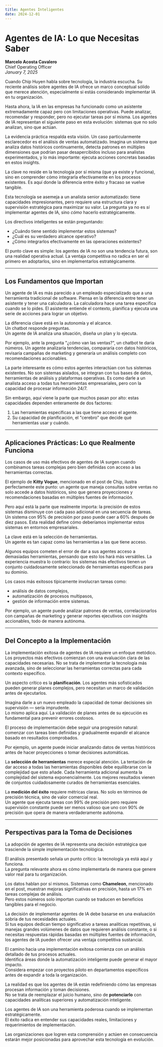 ```yaml
---
title: Agentes Inteligentes
date: 2024-12-01
---
```

# Agentes de IA: Lo que Necesitas Saber  
**Marcelo Acosta Cavalero**  
Chief Operating Officer  
*January 7, 2025*

Cuando Chip Huyen habla sobre tecnología, la industria escucha. Su reciente análisis sobre agentes de IA ofrece un marco conceptual sólido que merece atención, especialmente si estás considerando implementar IA en tu organización.

Hasta ahora, la IA en las empresas ha funcionado como un asistente extremadamente capaz pero con limitaciones operativas. Puede analizar, recomendar y responder, pero no ejecutar tareas por sí misma. Los agentes de IA representan el siguiente paso en esta evolución: sistemas que no solo analizan, sino que actúan.

La evidencia práctica respalda esta visión. Un caso particularmente esclarecedor es el análisis de ventas automatizado. Imagina un sistema que analiza datos históricos continuamente, detecta patrones en múltiples dimensiones que podrían pasar desapercibidos incluso para analistas experimentados, y lo más importante: ejecuta acciones concretas basadas en estos insights.

La clave no reside en la tecnología por sí misma (que ya existe y funciona), sino en comprender cómo integrarla efectivamente en los procesos existentes. Es aquí donde la diferencia entre éxito y fracaso se vuelve tangible.

Esta tecnología se asemeja a un analista senior automatizado: tiene capacidades impresionantes, pero requiere una estructura clara y supervisión estratégica para maximizar su valor. La pregunta ya no es *si* implementar agentes de IA, sino *cómo* hacerlo estratégicamente.

Los directivos inteligentes se están preguntando:  
- ¿Cuándo tiene sentido implementar estos sistemas?  
- ¿Cuál es su verdadero alcance operativo?  
- ¿Cómo integrarlos efectivamente en las operaciones existentes?  

El punto clave es simple: los agentes de IA no son una tendencia futura, son una realidad operativa actual. La ventaja competitiva no radica en ser el primero en adoptarlos, sino en implementarlos estratégicamente.

---

## Los Fundamentos que Importan

Un agente de IA es más parecido a un empleado especializado que a una herramienta tradicional de software. Piensa en la diferencia entre tener un asistente y tener una calculadora. La calculadora hace una tarea específica cuando se lo pides. El asistente entiende el contexto, planifica y ejecuta una serie de acciones para lograr un objetivo.

La diferencia clave está en la autonomía y el alcance.  
Un chatbot responde preguntas.  
Un agente de IA analiza una situación, diseña un plan y lo ejecuta.

Por ejemplo, ante la pregunta "¿cómo van las ventas?", un chatbot te daría números. Un agente analizaría tendencias, compararía con datos históricos, revisaría campañas de marketing y generaría un análisis completo con recomendaciones accionables.

La parte interesante es cómo estos agentes interactúan con tus sistemas existentes. No son sistemas aislados, se integran con tus bases de datos, herramientas de análisis y plataformas operativas. Es como darle a un analista acceso a todas tus herramientas empresariales, pero con la capacidad de procesar información 24/7.

Sin embargo, aquí viene la parte que muchos pasan por alto: estas capacidades dependen enteramente de dos factores:  
1. Las herramientas específicas a las que tiene acceso el agente.  
2. Su capacidad de planificación, el "cerebro" que decide qué herramientas usar y cuándo.

---

## Aplicaciones Prácticas: Lo que Realmente Funciona

Los casos de uso más efectivos de agentes de IA surgen cuando combinamos tareas complejas pero bien definidas con acceso a las herramientas correctas.

El ejemplo de **Kitty Vogue**, mencionado en el post de Chip, ilustra perfectamente este punto: un agente que maneja consultas sobre ventas no solo accede a datos históricos, sino que genera proyecciones y recomendaciones basadas en múltiples fuentes de información.

Pero aquí está la parte que realmente importa: la precisión de estos sistemas disminuye con cada paso adicional en una secuencia de tareas. Un sistema con 95% de precisión por paso puede caer a 60% después de diez pasos. Esta realidad define cómo deberíamos implementar estos sistemas en entornos empresariales.

La clave está en la selección de herramientas.  
Un agente es tan capaz como las herramientas a las que tiene acceso.

Algunos equipos cometen el error de dar a sus agentes acceso a demasiadas herramientas, pensando que esto los hará más versátiles. La experiencia muestra lo contrario: los sistemas más efectivos tienen un conjunto cuidadosamente seleccionado de herramientas específicas para su dominio.

Los casos más exitosos típicamente involucran tareas como:  
- análisis de datos complejos,  
- automatización de procesos multipasos,  
- gestión de información entre sistemas.

Por ejemplo, un agente puede analizar patrones de ventas, correlacionarlos con campañas de marketing y generar reportes ejecutivos con insights accionables, todo de manera autónoma.

---

## Del Concepto a la Implementación

La implementación exitosa de agentes de IA requiere un enfoque metódico. Los proyectos más efectivos comienzan con una evaluación clara de las capacidades necesarias. No se trata de implementar la tecnología más avanzada, sino de seleccionar las herramientas correctas para cada contexto específico.

Un aspecto crítico es la **planificación**. Los agentes más sofisticados pueden generar planes complejos, pero necesitan un marco de validación antes de ejecutarlos.

Imagina darle a un nuevo empleado la capacidad de tomar decisiones sin supervisión — sería imprudente.  
Lo mismo aplica aquí. La validación de planes antes de su ejecución es fundamental para prevenir errores costosos.

El proceso de implementación debe seguir una progresión natural: comenzar con tareas bien definidas y gradualmente expandir el alcance basado en resultados comprobados.

Por ejemplo, un agente puede iniciar analizando datos de ventas históricos antes de hacer proyecciones o tomar decisiones automáticas.

La **selección de herramientas** merece especial atención. La tentación de dar acceso a todas las herramientas disponibles debe equilibrarse con la complejidad que esto añade. Cada herramienta adicional aumenta la complejidad del sistema exponencialmente. Los mejores resultados vienen de conjuntos cuidadosamente curados de herramientas esenciales.

La **medición del éxito** requiere métricas claras. No solo en términos de precisión técnica, sino de valor comercial real.  
Un agente que ejecuta tareas con 99% de precisión pero requiere supervisión constante puede ser menos valioso que uno con 90% de precisión que opera de manera verdaderamente autónoma.

---

## Perspectivas para la Toma de Decisiones

La adopción de agentes de IA representa una decisión estratégica que trasciende la simple implementación tecnológica.

El análisis presentado señala un punto crítico: la tecnología ya está aquí y funciona.  
La pregunta relevante ahora es cómo implementarla de manera que genere valor real para tu organización.

Los datos hablan por sí mismos. Sistemas como **Chameleon**, mencionado en el post, muestran mejoras significativas en precisión, hasta un 17% en tareas complejas de análisis.  
Pero estos números solo importan cuando se traducen en beneficios tangibles para el negocio.

La decisión de implementar agentes de IA debe basarse en una evaluación sobria de tus necesidades actuales.  
Si tus equipos dedican tiempo significativo a tareas analíticas repetitivas, si manejas grandes volúmenes de datos que requieren análisis constante, o si necesitas respuestas rápidas basadas en múltiples fuentes de información, los agentes de IA pueden ofrecer una ventaja competitiva sustancial.

El camino hacia una implementación exitosa comienza con un análisis detallado de tus procesos actuales.  
Identifica áreas donde la automatización inteligente puede generar el mayor impacto.  
Considera empezar con proyectos piloto en departamentos específicos antes de expandir a toda la organización.

La realidad es que los agentes de IA están redefiniendo cómo las empresas procesan información y toman decisiones.  
No se trata de reemplazar el juicio humano, sino de **potenciarlo** con capacidades analíticas superiores y automatización inteligente.


Los agentes de IA son una herramienta poderosa cuando se implementan estratégicamente.  
El éxito radica en entender sus capacidades reales, limitaciones y requerimientos de implementación.

Las organizaciones que logren esta comprensión y actúen en consecuencia estarán mejor posicionadas para aprovechar esta tecnología en evolución.
